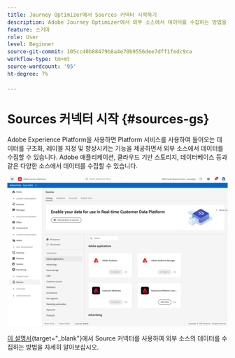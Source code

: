 ```yaml
---
title: Journey Optimizer에서 Sources 커넥터 시작하기
description: Adobe Journey Optimizer에서 외부 소스에서 데이터를 수집하는 방법을 알아봅니다
feature: 스키마
role: User
level: Beginner
source-git-commit: 105cc40b88479b8a4e70b9556dee7dff1fedc9ca
workflow-type: tm+mt
source-wordcount: '95'
ht-degree: 7%

---
```


# Sources 커넥터 시작 {#sources-gs}

Adobe Experience Platform을 사용하면 Platform 서비스를 사용하여 들어오는 데이터를 구조화, 레이블 지정 및 향상시키는 기능을 제공하면서 외부 소스에서 데이터를 수집할 수 있습니다. Adobe 애플리케이션, 클라우드 기반 스토리지, 데이터베이스 등과 같은 다양한 소스에서 데이터를 수집할 수 있습니다.

![](assets/sources-home.png)

[이 설명서](https://experienceleague.adobe.com/docs/experience-platform/sources/home.html?lang=ko){target=&quot;_blank&quot;}에서 Source 커넥터를 사용하여 외부 소스의 데이터를 수집하는 방법을 자세히 알아보십시오.
